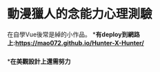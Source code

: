 # 動漫獵人的念能力心理測驗
在自學Vue後常是綽的小作品。
 ***有deploy到網路上:https://mao072.github.io/Hunter-X-Hunter/**
 ###
***在美觀設計上還需努力**
